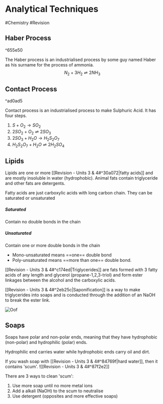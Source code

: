 # Analytical Techniques 
#Chemistry #Revision 

## Haber Process 

^655e50

The Haber process is an industrialised process by some guy named Haber as his surname for the process of ammonia.
$$N_{2}+3H_{2}\rightleftharpoons 2NH_{3}$$
## Contact Process

^ad0ad5

Contact process is an industrialised process to make Sulphuric Acid.
It has four steps.
1. $S+O_{2}\to SO_{2}$
2. $2SO_{2}+O_{2}\rightleftharpoons 2SO_{3}$
3. $2SO_{3}+H_{2}O\to H_{2}S_{2}O_{7}$
4. $H_{2}S_{2}O_{7}+H_{2}O\rightleftharpoons 2H_{2}SO_{4}$

## Lipids
Lipids are one or more [[Revision - Units 3 & 4#^30a072|fatty acids]] and are mostly insoluble in water (hydrophobic). Animal fats contain triglyceride and other fats are detergents.

Fatty acids are just carboxylic acids with long carbon chain. They can be saturated or unsaturated

##### Saturated
Contain no double bonds in the chain

##### Unsaturated 
Contain one or more double bonds in the chain
- Mono-unsaturated means ==one== double bond
- Poly-unsaturated means ==more than one== double bond.

[[Revision - Units 3 & 4#^c174ed|Triglycerides]] are fats formed with 3 fatty acids of any length and glycerol (propane-1,2,3-triol) and form ester linkages between the alcohol and the carboxylic acids.

[[Revision - Units 3 & 4#^2eb25c|Saponification]] is a way to make triglycerides into soaps and is conducted through the addition of an NaOH to break the ester link.


![Oof](https://www.chemistrylearner.com/wp-content/uploads/2021/06/Saponification-Reaction-Example.jpg)

## Soaps
Soaps have polar and non-polar ends, meaning that they have hydrophobic (non-polar) and hydrophilic (polar) ends. 

Hydrophilic end carries water while hydrophobic ends carry oil and dirt.

If you wash soap with [[Revision - Units 3 & 4#^84769f|hard water]], then it contains 'scum'.
![[Revision - Units 3 & 4#^87f2e2]]

There are 3 ways to clean 'scum':
1. Use more soap until no more metal ions
2. Add a alkali (NaOH) to the scum to neutralise
3. Use detergent (opposites and more effective soaps)

 